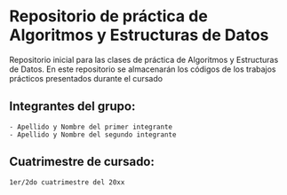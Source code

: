 # Repositorio de práctica de Algoritmos y Estructuras de Datos

Repositorio inicial para las clases de práctica de Algoritmos y Estructuras de Datos. En este repositorio se almacenarán los códigos de los trabajos prácticos presentados durante el cursado

## Integrantes del grupo:

    - Apellido y Nombre del primer integrante
    - Apellido y Nombre del segundo integrante

## Cuatrimestre de cursado:
    1er/2do cuatrimestre del 20xx
